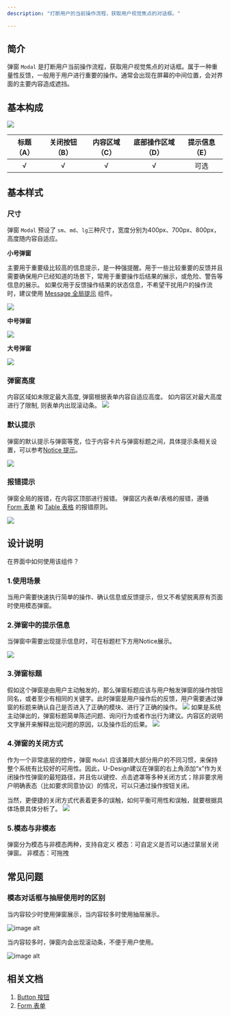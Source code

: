 ```yaml
---
description: "打断用户的当前操作流程，获取用户视觉焦点的对话框。"

---
```


<!--副标题具体写法见源代码模式-->

## 简介

弹窗 `Modal` 是打断用户当前操作流程，获取用户视觉焦点的对话框。属于一种重量性反馈，一般用于用户进行重要的操作。通常会出现在屏幕的中间位置，会对界面的主要内容造成遮挡。



## 基本构成

![](../../../images/Modal/forms_01.png)

| 标题（A） | 关闭按钮（B） | 内容区域（C） | 底部操作区域（D） | 提示信息（E） |
| :-------: | :-----------: | :-----------: | :---------------: | :-----------: |
|     √     |       √       |       √       |         √         |     可选      |

## 基本样式


### 尺寸

弹窗 `Modal` 预设了 `sm`、`md`、`lg`三种尺寸，宽度分别为400px、700px、800px，高度随内容自适应。


**小号弹窗**

主要用于重要级比较高的信息提示，是一种强提醒。用于一些比较重要的反馈并且需要确保用户已经知道的场景下，常用于重要操作后结果的展示，或危险、警告等信息的展示。
如果仅用于反馈操作结果的状态信息，不希望干扰用户的操作流时，建议使用 [Message 全局提示](https://udesign.ucloud.cn/component/Message/) 组件。

![](../../../images/Modal/sm.png)

**中号弹窗**

![](../../../images/Modal/md.png)

**大号弹窗**

![](../../../images/Modal/lg.png)

### 弹窗高度
内容区域如未限定最大高度, 弹窗根据表单内容自适应高度。
如内容区对最大高度进行了限制, 则表单内出现滚动条。 
![](../../../images/Modal/height.png)


### 默认提示
弹窗的默认提示与弹窗等宽，位于内容卡片与弹窗标题之间，具体提示条相关设置，可以参考[Notice 提示](https://udesign.ucloud.cn/component/Notice/)。

![](../../../images/Modal/defaultnotice.png)

### 报错提示
弹窗全局的报错，在内容区顶部进行报错。
弹窗区内表单/表格的报错，遵循 [Form 表单](https://udesign.ucloud.cn/component/Form/) 和 [Table 表格](https://udesign.ucloud.cn/component/Table/) 的报错原则。

![](../../../images/Modal/errornotice.png)


## 设计说明

在界面中如何使用该组件？

### 1.使用场景    

当用户需要快速执行简单的操作、确认信息或反馈提示，但又不希望脱离原有页面时使用模态弹窗。

### 2.弹窗中的提示信息    

当弹窗中需要出现提示信息时，可在标题栏下方用Notice展示。

![](../../../images/Modal/descriptions_02.png)

### 3.弹窗标题

假如这个弹窗是由用户主动触发的，那么弹窗标题应该与用户触发弹窗的操作按钮同名，或者至少有相同的关键字。此时弹窗是用户操作后的反馈，用户需要通过弹窗的标题来确认自己是否进入了正确的模块、进行了正确的操作。
![](../../../images/Modal/title.png)
如果是系统主动弹出的，弹窗标题简单陈述问题、询问行为或者作出行为建议。内容区的说明文字展开来解释出现问题的原因，以及操作后的后果。
![](../../../images/Modal/title-2.png)

### 4.弹窗的关闭方式

作为一个非常底层的控件，弹窗 `Modal` 应该兼顾大部分用户的不同习惯，来保持整个系统有比较好的可用性。因此，U-Design建议在弹窗的右上角添加“x”作为关闭操作性弹窗的最短路径，并且佐以键控、点击遮罩等多种关闭方式；除非要求用户明确表态（比如要求同意协议）的情况，可以只通过操作按钮关闭。

当然，更便捷的关闭方式代表着更多的误触，如何平衡可用性和误触，就要根据具体场景具体分析了。
![](../../../images/Modal/close.png)


### 5.模态与非模态
弹窗分为模态与非模态两种，支持自定义
模态：可自定义是否可以通过蒙层关闭弹窗。
非模态：可拖拽



## 常见问题

### 模态对话框与抽屉使用时的区别

<div class="u-md-flex-without-bg">
   <div class="u-md-mr24">
      <p><i class="u-md-suggested"></i>当内容较少时使用弹窗展示，当内容较多时使用抽屉展示。</p>
      <img src="../../../images/Modal/problems_01.png" alt="image alt" title="desc" />
   </div>
   <div>
      <p><i class="u-md-not-suggested"></i>当内容较多时，弹窗内会出现滚动条，不便于用户使用。</p>
      <img src="../../../images/Modal/problems_02.png" alt="image alt" title="desc" />
   </div>
</div>



## 相关文档

1. [Button 按钮](/component/Button/)
2. [Form 表单](/component/Form/)